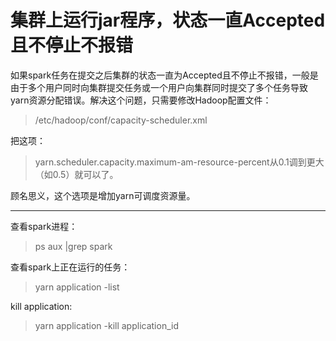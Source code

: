 # 集群上运行jar程序，状态一直Accepted且不停止不报错

如果spark任务在提交之后集群的状态一直为Accepted且不停止不报错，一般是由于多个用户同时向集群提交任务或一个用户向集群同时提交了多个任务导致yarn资源分配错误。解决这个问题，只需要修改Hadoop配置文件：
> /etc/hadoop/conf/capacity-scheduler.xml  

把这项：

> yarn.scheduler.capacity.maximum-am-resource-percent从0.1调到更大（如0.5）就可以了。

顾名思义，这个选项是增加yarn可调度资源量。

 ---

查看spark进程：

> ps aux |grep spark

查看spark上正在运行的任务：

> yarn application -list

kill application:

> yarn application -kill application_id


